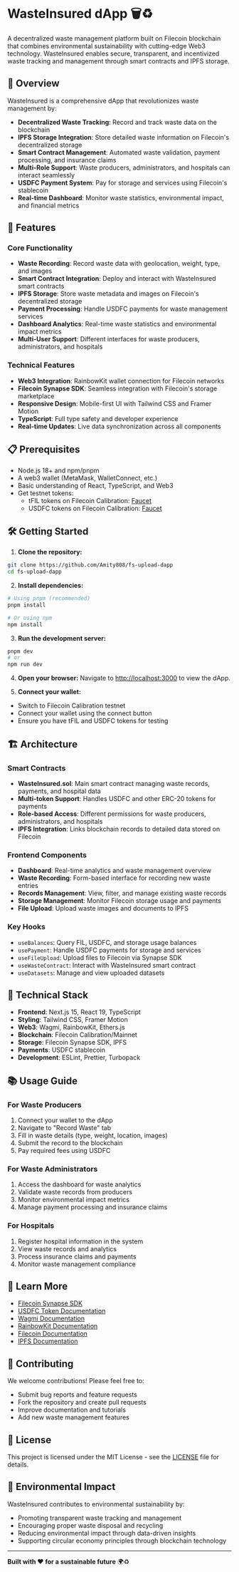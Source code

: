 # WasteInsured dApp 🗑️♻️

A decentralized waste management platform built on Filecoin blockchain that combines environmental sustainability with cutting-edge Web3 technology. WasteInsured enables secure, transparent, and incentivized waste tracking and management through smart contracts and IPFS storage.

## 🌟 Overview

WasteInsured is a comprehensive dApp that revolutionizes waste management by:

- **Decentralized Waste Tracking**: Record and track waste data on the blockchain
- **IPFS Storage Integration**: Store detailed waste information on Filecoin's decentralized storage
- **Smart Contract Management**: Automated waste validation, payment processing, and insurance claims
- **Multi-Role Support**: Waste producers, administrators, and hospitals can interact seamlessly
- **USDFC Payment System**: Pay for storage and services using Filecoin's stablecoin
- **Real-time Dashboard**: Monitor waste statistics, environmental impact, and financial metrics

## 🚀 Features

### Core Functionality

- **Waste Recording**: Record waste data with geolocation, weight, type, and images
- **Smart Contract Integration**: Deploy and interact with WasteInsured smart contracts
- **IPFS Storage**: Store waste metadata and images on Filecoin's decentralized storage
- **Payment Processing**: Handle USDFC payments for waste management services
- **Dashboard Analytics**: Real-time waste statistics and environmental impact metrics
- **Multi-User Support**: Different interfaces for waste producers, administrators, and hospitals

### Technical Features

- **Web3 Integration**: RainbowKit wallet connection for Filecoin networks
- **Filecoin Synapse SDK**: Seamless integration with Filecoin's storage marketplace
- **Responsive Design**: Mobile-first UI with Tailwind CSS and Framer Motion
- **TypeScript**: Full type safety and developer experience
- **Real-time Updates**: Live data synchronization across all components

## 📋 Prerequisites

- Node.js 18+ and npm/pnpm
- A web3 wallet (MetaMask, WalletConnect, etc.)
- Basic understanding of React, TypeScript, and Web3
- Get testnet tokens:
  - tFIL tokens on Filecoin Calibration: [Faucet](https://faucet.calibnet.chainsafe-fil.io/funds.html)
  - USDFC tokens on Filecoin Calibration: [Faucet](https://forest-explorer.chainsafe.dev/faucet/calibnet_usdfc)

## 🛠️ Getting Started

1. **Clone the repository:**

```bash
git clone https://github.com/Amity808/fs-upload-dapp
cd fs-upload-dapp
```

2. **Install dependencies:**

```bash
# Using pnpm (recommended)
pnpm install

# Or using npm
npm install
```

3. **Run the development server:**

```bash
pnpm dev
# or
npm run dev
```

4. **Open your browser:**
   Navigate to [http://localhost:3000](http://localhost:3000) to view the dApp.

5. **Connect your wallet:**

- Switch to Filecoin Calibration testnet
- Connect your wallet using the connect button
- Ensure you have tFIL and USDFC tokens for testing

## 🏗️ Architecture

### Smart Contracts

- **WasteInsured.sol**: Main smart contract managing waste records, payments, and hospital data
- **Multi-token Support**: Handles USDFC and other ERC-20 tokens for payments
- **Role-based Access**: Different permissions for waste producers, administrators, and hospitals
- **IPFS Integration**: Links blockchain records to detailed data stored on Filecoin

### Frontend Components

- **Dashboard**: Real-time analytics and waste management overview
- **Waste Recording**: Form-based interface for recording new waste entries
- **Records Management**: View, filter, and manage existing waste records
- **Storage Management**: Monitor Filecoin storage usage and payments
- **File Upload**: Upload waste images and documents to IPFS

### Key Hooks

- `useBalances`: Query FIL, USDFC, and storage usage balances
- `usePayment`: Handle USDFC payments for storage and services
- `useFileUpload`: Upload files to Filecoin via Synapse SDK
- `useWasteContract`: Interact with WasteInsured smart contract
- `useDatasets`: Manage and view uploaded datasets

## 🔧 Technical Stack

- **Frontend**: Next.js 15, React 19, TypeScript
- **Styling**: Tailwind CSS, Framer Motion
- **Web3**: Wagmi, RainbowKit, Ethers.js
- **Blockchain**: Filecoin Calibration/Mainnet
- **Storage**: Filecoin Synapse SDK, IPFS
- **Payments**: USDFC stablecoin
- **Development**: ESLint, Prettier, Turbopack

## 📚 Usage Guide

### For Waste Producers

1. Connect your wallet to the dApp
2. Navigate to "Record Waste" tab
3. Fill in waste details (type, weight, location, images)
4. Submit the record to the blockchain
5. Pay required fees using USDFC

### For Waste Administrators

1. Access the dashboard for waste analytics
2. Validate waste records from producers
3. Monitor environmental impact metrics
4. Manage payment processing and insurance claims

### For Hospitals

1. Register hospital information in the system
2. View waste records and analytics
3. Process insurance claims and payments
4. Monitor waste management compliance

## 🔗 Learn More

- [Filecoin Synapse SDK](https://github.com/FilOzone/synapse-sdk)
- [USDFC Token Documentation](https://docs.secured.finance/usdfc-stablecoin/getting-started)
- [Wagmi Documentation](https://wagmi.sh)
- [RainbowKit Documentation](https://www.rainbowkit.com)
- [Filecoin Documentation](https://docs.filecoin.io/)
- [IPFS Documentation](https://docs.ipfs.tech/)

## 🤝 Contributing

We welcome contributions! Please feel free to:

- Submit bug reports and feature requests
- Fork the repository and create pull requests
- Improve documentation and tutorials
- Add new waste management features

## 📄 License

This project is licensed under the MIT License - see the [LICENSE](LICENSE) file for details.

## 🌱 Environmental Impact

WasteInsured contributes to environmental sustainability by:

- Promoting transparent waste tracking and management
- Encouraging proper waste disposal and recycling
- Reducing environmental impact through data-driven insights
- Supporting circular economy principles through blockchain technology

---

**Built with ❤️ for a sustainable future** 🌍♻️

